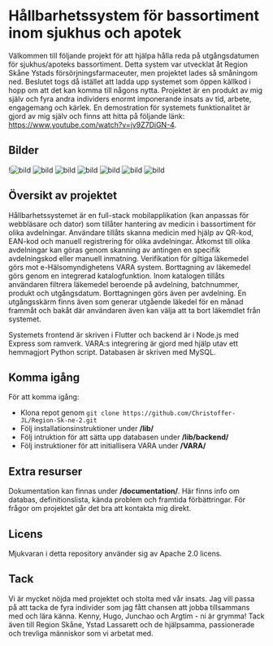 # Hållbarhetssystem för bassortiment inom sjukhus och apotek
Välkommen till följande projekt för att hjälpa hålla reda på utgångsdatumen för sjukhus/apoteks bassortiment. Detta system var utvecklat åt Region Skåne Ystads försörjningsfarmaceuter, men projektet lades så småningom ned. Beslutet togs då istället att ladda upp systemet som öppen källkod i hopp om att det kan komma till någons nytta. Projektet är en produkt av mig själv och fyra andra individers enormt imponerande insats av tid, arbete, engagemang och kärlek. En demostration för systemets funktionalitet är gjord av mig själv och finns att hitta på följande länk: https://www.youtube.com/watch?v=jv9Z7DiGN-4.

## Bilder
!![bild](https://github.com/Christoffer-JL/Expiration-System-For-Nordic-Hospitals-And-Pharmacies/assets/119742508/ce452099-cf00-40e4-a715-7775f2abe622)
![bild](https://github.com/Christoffer-JL/Expiration-System-For-Nordic-Hospitals-And-Pharmacies/assets/119742508/094ec8fc-6b9a-4ac8-aa91-2b3632ca1836)
![bild](https://github.com/Christoffer-JL/Expiration-System-For-Nordic-Hospitals-And-Pharmacies/assets/119742508/1fca6795-51e1-424e-a149-886cc8861748)
![bild](https://github.com/Christoffer-JL/Expiration-System-For-Nordic-Hospitals-And-Pharmacies/assets/119742508/859aca56-cbbe-4266-8912-c1e11707ea46)
![bild](https://github.com/Christoffer-JL/Expiration-System-For-Nordic-Hospitals-And-Pharmacies/assets/119742508/981cbf5f-b080-4cf7-8ab5-1888036fc028)
![bild](https://github.com/Christoffer-JL/Expiration-System-For-Nordic-Hospitals-And-Pharmacies/assets/119742508/23b29da5-631b-47a9-8250-473fb7d25244)
![bild](https://github.com/Christoffer-JL/Expiration-System-For-Nordic-Hospitals-And-Pharmacies/assets/119742508/2a0935e9-3f3f-4fd6-a5a8-0da1950589d9)


## Översikt av projektet
Hållbarhetssystemet är en full-stack mobilapplikation (kan anpassas för webbläsare och dator) som tillåter hantering av medicin i bassortiment för olika avdelningar. Användare tillåts skanna medicin med hjälp av QR-kod, EAN-kod och manuell registrering för olika avdelningar. Åtkomst till olika avdelningar kan göras genom skanning av antingen en specifik avdelningskod eller manuell inmatning. Verifikation för giltiga läkemedel görs mot e-Hälsomyndighetens VARA system. Borttagning av läkemedel görs genom en integrerad katalogfunktion. Inom katalogen tillåts användaren filtrera läkemedel beroende på avdelning, batchnummer, produkt och utgångsdatum. Borttagningen görs även per avdelning. En utgångsskärm finns även som generar utgående läkedel för en månad frammåt och bakåt där användaren även kan välja att ta bort läkemdlet från systemet.

Systemets frontend är skriven i Flutter och backend är i Node.js med Express som ramverk. VARA:s integrering är gjord med hjälp utav ett hemmagjort Python script. Databasen är skriven med MySQL.


## Komma igång
För att komma igång:
* Klona repot genom `git clone https://github.com/Christoffer-JL/Region-Sk-ne-2.git`
* Följ installationsinstruktioner under **/lib/**
* Följ intruktion för att sätta upp databasen under **/lib/backend/**
* Följ instruktioner för att initiallisera VARA under **/VARA/**


## Extra resurser
Dokumentation kan finnas under **/documentation/**. Här finns info om databas, definitionslista, kända problem och framtida förbättringar. För frågor om projektet går det bra att kontakta mig direkt.

## Licens
Mjukvaran i detta repository använder sig av Apache 2.0 licens.

## Tack
Vi är mycket nöjda med projektet och stolta med vår insats. Jag vill passa på att tacka de fyra individer som jag fått chansen att jobba tillsammans med och lära känna. Kenny, Hugo, Junchao och Argtim - ni är grymma! Tack även till Region Skåne, Ystad Lassarett och de hjälpsamma, passionerade och trevliga människor som vi arbetat med.
